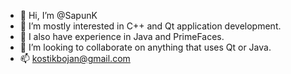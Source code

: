 - 👋 Hi, I’m @SapunK
- 👀 I’m mostly interested in C++ and Qt application development.
- 🌱 I also have experience in Java and PrimeFaces.
- 💞️ I’m looking to collaborate on anything that uses Qt or Java.
- 📫 kostikbojan@gmail.com

<!---
SapunK/SapunK is a ✨ special ✨ repository because its `README.md` (this file) appears on your GitHub profile.
You can click the Preview link to take a look at your changes.
--->
